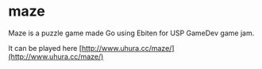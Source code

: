 # maze

Maze is a puzzle game made Go using Ebiten for USP GameDev game jam.

It can be played here [http://www.uhura.cc/maze/](http://www.uhura.cc/maze/)
